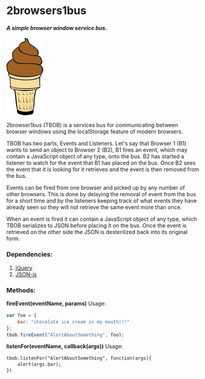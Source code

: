2browsers1bus
=============
#### *A simple browser window service bus.*
![Yummy chocolate ice cream!!](https://github.com/chz160/2browsers1bus/raw/master/2b1b.jpg)


2browser1bus (TBOB) is a services bus for communicating between browser windows using the localStorage feature of modern browsers.  

TBOB has two parts, Events and Listeners. Let's say that Browser 1 (B1) wants to send an object to Browser 2 (B2), B1 fires an event, which may contain a JavaScript object of any type, onto the bus. B2 has started a listener to watch for the event that B1 has placed on the bus.  Once B2 sees the event that it is looking for it retrieves and the event is then removed from the bus.

Events can be fired from one browser and picked up by any number of other browsers. This is done by delaying the removal of event from the bus for a short time and by the listeners keeping track of what events they have already seen so they will not retrieve the same event more than once.

When an event is fired it can contain a JavaScript object of any type, which TBOB serializes to JSON before placing it on the bus. Once the event is retrieved on the other side the JSON is desterilized back into its original form.


### Dependencies:
1. [jQuery](http://jquery.com/download/)
2. [JSON-js](https://github.com/douglascrockford/JSON-js)


### Methods:
**fireEvent(eventName, params)**
Usage:
```javascript
var foo = {
    bar: "chocolate ice cream in my mouth!!!"
};
tbob.fireEvent("AlertAboutSomething", foo);
```

**listenFor(eventName, callback(args))**
Usage:
```
tbob.listenFor("AlertAboutSomething", function(args){
    alert(args.bar);
})
```
